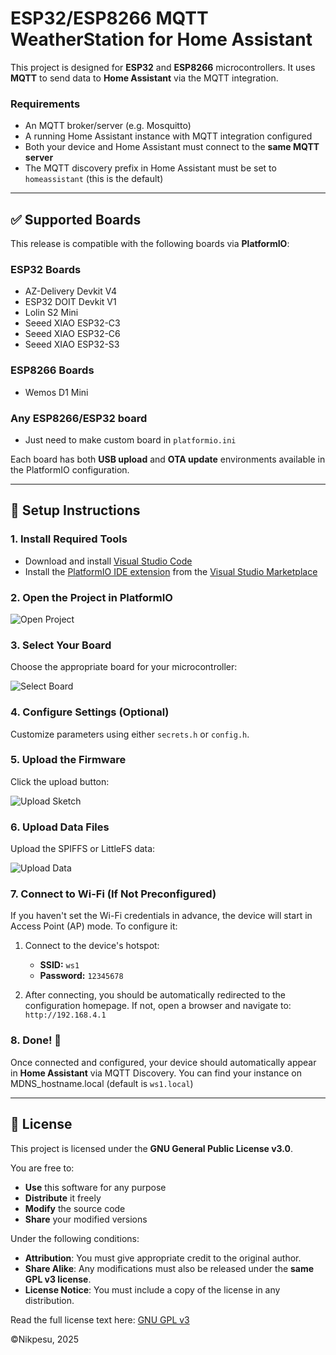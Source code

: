 # ESP32/ESP8266 MQTT WeatherStation for Home Assistant

This project is designed for **ESP32** and **ESP8266** microcontrollers. It uses **MQTT** to send data to **Home Assistant** via the MQTT integration.

### Requirements

* An MQTT broker/server (e.g. Mosquitto)
* A running Home Assistant instance with MQTT integration configured
* Both your device and Home Assistant must connect to the **same MQTT server**
* The MQTT discovery prefix in Home Assistant must be set to `homeassistant` (this is the default)

---

## ✅ Supported Boards

This release is compatible with the following boards via **PlatformIO**:

### **ESP32 Boards**

* AZ-Delivery Devkit V4
* ESP32 DOIT Devkit V1
* Lolin S2 Mini
* Seeed XIAO ESP32-C3
* Seeed XIAO ESP32-C6
* Seeed XIAO ESP32-S3

### **ESP8266 Boards**

* Wemos D1 Mini

### **Any ESP8266/ESP32 board**
* Just need to make custom board in `platformio.ini`

Each board has both **USB upload** and **OTA update** environments available in the PlatformIO configuration.

---

## 🚀 Setup Instructions

### 1. Install Required Tools

* Download and install [Visual Studio Code](https://code.visualstudio.com/)
* Install the [PlatformIO IDE extension](https://platformio.org/install/ide?install=vscode) from the [Visual Studio Marketplace](https://marketplace.visualstudio.com/items?itemName=platformio.platformio-ide)

### 2. Open the Project in PlatformIO

![Open Project](https://user-images.githubusercontent.com/92652074/227805914-9f61558e-7341-4283-bba1-01baa1d0d283.png)

### 3. Select Your Board

Choose the appropriate board for your microcontroller:

![Select Board](https://user-images.githubusercontent.com/92652074/227806081-7891bc30-c31b-41e3-9e3c-0b7a8aa0ceae.png)

### 4. Configure Settings (Optional)

Customize parameters using either `secrets.h` or `config.h`.

### 5. Upload the Firmware

Click the upload button:

![Upload Sketch](https://github.com/user-attachments/assets/c09eb2cc-f087-4720-b816-2e035ae29a85)

### 6. Upload Data Files

Upload the SPIFFS or LittleFS data:

![Upload Data](https://github.com/user-attachments/assets/0d0c9a81-bb19-4a51-bebc-14dab6b0c8b8)

### 7. Connect to Wi-Fi (If Not Preconfigured)

If you haven't set the Wi-Fi credentials in advance, the device will start in Access Point (AP) mode. To configure it:

1. Connect to the device's hotspot:

   * **SSID:** `ws1`
   * **Password:** `12345678`

2. After connecting, you should be automatically redirected to the configuration homepage.
   If not, open a browser and navigate to: `http://192.168.4.1`

### 8. Done! 🎉

Once connected and configured, your device should automatically appear in **Home Assistant** via MQTT Discovery.
You can find your instance on MDNS_hostname.local (default is `ws1.local`) 

---

## 📄 License

This project is licensed under the **GNU General Public License v3.0**.

You are free to:

* **Use** this software for any purpose
* **Distribute** it freely
* **Modify** the source code
* **Share** your modified versions

Under the following conditions:

* **Attribution**: You must give appropriate credit to the original author.
* **Share Alike**: Any modifications must also be released under the **same GPL v3 license**.
* **License Notice**: You must include a copy of the license in any distribution.

Read the full license text here: [GNU GPL v3](https://www.gnu.org/licenses/gpl-3.0.html)

©Nikpesu, 2025
